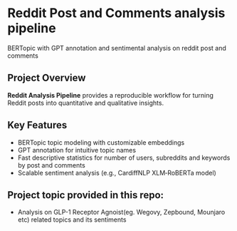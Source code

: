 # Reddit Post and Comments analysis pipeline
BERTopic with GPT annotation and sentimental analysis on reddit post and comments

## Project Overview

**Reddit Analysis Pipeline** provides a reproducible workflow for turning Reddit posts into quantitative and qualitative insights.

## Key Features

- BERTopic topic modeling with customizable embeddings
- GPT annotation for intuitive topic names
- Fast descriptive statistics for number of users, subreddits and keywords by post and comments 
- Scalable sentiment analysis (e.g., CardiffNLP XLM‑RoBERTa model)

## Project topic provided in this repo:
- Analysis on GLP-1 Receptor Agnoist(eg. Wegovy, Zepbound, Mounjaro etc) related topics and its sentiments

